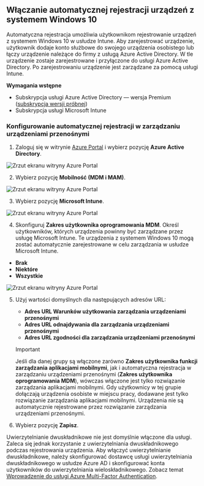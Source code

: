 ## <a name="enable-windows-10-automatic-enrollment"></a>Włączanie automatycznej rejestracji urządzeń z systemem Windows 10

Automatyczna rejestracja umożliwia użytkownikom rejestrowanie urządzeń z systemem Windows 10 w usłudze Intune. Aby zarejestrować urządzenie, użytkownik dodaje konto służbowe do swojego urządzenia osobistego lub łączy urządzenie należące do firmy z usługą Azure Active Directory. W tle urządzenie zostaje zarejestrowane i przyłączone do usługi Azure Active Directory. Po zarejestrowaniu urządzenie jest zarządzane za pomocą usługi Intune.

**Wymagania wstępne**
- Subskrypcja usługi Azure Active Directory — wersja Premium ([subskrypcja wersji próbnej](http://go.microsoft.com/fwlink/?LinkID=816845))
- Subskrypcja usługi Microsoft Intune


### <a name="configure-automatic-mdm-enrollment"></a>Konfigurowanie automatycznej rejestracji w zarządzaniu urządzeniami przenośnymi

1. Zaloguj się w witrynie [Azure Portal](https://portal.azure.com) i wybierz pozycję **Azure Active Directory**.

  ![Zrzut ekranu witryny Azure Portal](../media/auto-enroll-azure-main.png)

2. Wybierz pozycję **Mobilność (MDM i MAM)**.

  ![Zrzut ekranu witryny Azure Portal](../media/auto-enroll-mdm.png)

3. Wybierz pozycję **Microsoft Intune**.

  ![Zrzut ekranu witryny Azure Portal](../media/auto-enroll-intune.png)

4. Skonfiguruj **Zakres użytkownika oprogramowania MDM**. Określ użytkowników, których urządzenia powinny być zarządzane przez usługę Microsoft Intune. Te urządzenia z systemem Windows 10 mogą zostać automatycznie zarejestrowane w celu zarządzania w usłudze Microsoft Intune.

  - **Brak**
  - **Niektóre**
  - **Wszystkie**

   ![Zrzut ekranu witryny Azure Portal](../media/auto-enroll-scope.png)

5. Użyj wartości domyślnych dla następujących adresów URL:
    - **Adres URL Warunków użytkowania zarządzania urządzeniami przenośnymi**
    - **Adres URL odnajdywania dla zarządzania urządzeniami przenośnymi**
    - **Adres URL zgodności dla zarządzania urządzeniami przenośnymi**

    > [!IMPORTANT]
    > Jeśli dla danej grupy są włączone zarówno **Zakres użytkownika funkcji zarządzania aplikacjami mobilnymi**, jak i automatyczna rejestracja w zarządzaniu urządzeniami przenośnymi (**Zakres użytkownika oprogramowania MDM**), wówczas włączone jest tylko rozwiązanie zarządzania aplikacjami mobilnymi. Gdy użytkownicy w tej grupie dołączają urządzenia osobiste w miejscu pracy, dodawane jest tylko rozwiązanie zarządzania aplikacjami mobilnymi. Urządzenia nie są automatycznie rejestrowane przez rozwiązanie zarządzania urządzeniami przenośnymi.

6. Wybierz pozycję **Zapisz**.

Uwierzytelnianie dwuskładnikowe nie jest domyślnie włączone dla usługi. Zaleca się jednak korzystanie z uwierzytelniania dwuskładnikowego podczas rejestrowania urządzenia. Aby włączyć uwierzytelnianie dwuskładnikowe, należy skonfigurować dostawcę usługi uwierzytelniania dwuskładnikowego w usłudze Azure AD i skonfigurować konta użytkowników do uwierzytelniania wieloskładnikowego. Zobacz temat [Wprowadzenie do usługi Azure Multi-Factor Authentication](https://docs.microsoft.com/azure/multi-factor-authentication/multi-factor-authentication-get-started-cloud).
